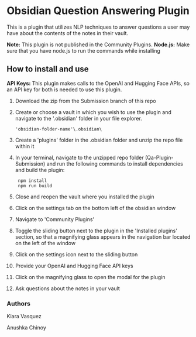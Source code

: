# Obsidian Question Answering Plugin

This is a plugin that utilizes NLP techniques to answer questions a user may have about the contents of the notes in their vault. 


**Note:** This plugin is not published in the Community Plugins. 
**Node.js:** Make sure that you have node.js to run the commands while installing


## How to install and use
**API Keys:** This plugin makes calls to the OpenAI and Hugging Face APIs, so an API key for both is needed to use this plugin. 
1. Download the zip from the Submission branch of this repo
2. Create or choose a vault in which you wish to use the plugin and navigate to the '.obsidian' folder in your file explorer.

       'obsidian-folder-name'\.obsidian\

3. Create a 'plugins' folder in the .obsidian folder and unzip the repo file within it 
4. In your terminal, navigate to the unzipped repo folder (Qa-Plugin-Submission) and run the following commands to install dependencies and build the plugin:

        npm install 
        npm run build 

5. Close and reopen the vault where you installed the plugin
6. Click on the settings tab on the bottom left of the obsidian window
7. Navigate to 'Community Plugins'
8. Toggle the sliding button next to the plugin in the 'Installed plugins' section, so that a magnifying glass appears in the navigation bar located on the left of the window
9. Click on the settings icon next to the sliding button
10. Provide your OpenAI and Hugging Face API keys
11. Click on the magnifying glass to open the modal for the plugin 
12. Ask questions about the notes in your vault

### Authors 
Kiara Vasquez 

Anushka Chinoy
